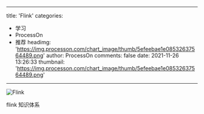 
---
title: 'Flink'
categories: 
 - 学习
 - ProcessOn
 - 推荐
headimg: 'https://img.processon.com/chart_image/thumb/5efeebae1e08532637564489.png'
author: ProcessOn
comments: false
date: 2021-11-26 13:26:33
thumbnail: 'https://img.processon.com/chart_image/thumb/5efeebae1e08532637564489.png'
---

<div>   
<img class="thumb" alt="Flink" src="https://img.processon.com/chart_image/thumb/5efeebae1e08532637564489.png" referrerpolicy="no-referrer">
<p>flink 知识体系</p>  
</div>
            